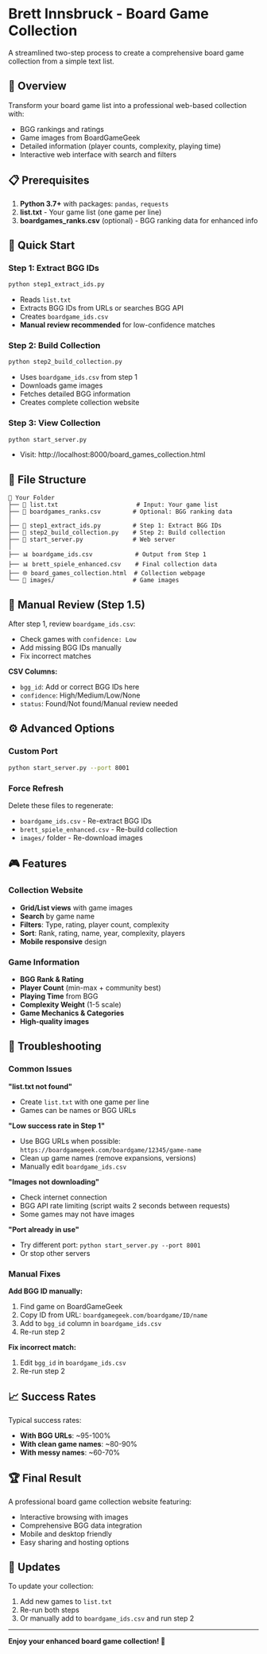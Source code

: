 # Brett Innsbruck - Board Game Collection

A streamlined two-step process to create a comprehensive board game collection from a simple text list.

## 🎯 Overview

Transform your board game list into a professional web-based collection with:
- BGG rankings and ratings
- Game images from BoardGameGeek
- Detailed information (player counts, complexity, playing time)
- Interactive web interface with search and filters

## 📋 Prerequisites

1. **Python 3.7+** with packages: `pandas`, `requests`
2. **list.txt** - Your game list (one game per line)
3. **boardgames_ranks.csv** (optional) - BGG ranking data for enhanced info

## 🚀 Quick Start

### Step 1: Extract BGG IDs
```bash
python step1_extract_ids.py
```
- Reads `list.txt`
- Extracts BGG IDs from URLs or searches BGG API
- Creates `boardgame_ids.csv`
- **Manual review recommended** for low-confidence matches

### Step 2: Build Collection
```bash
python step2_build_collection.py
```
- Uses `boardgame_ids.csv` from step 1
- Downloads game images
- Fetches detailed BGG information
- Creates complete collection website

### Step 3: View Collection
```bash
python start_server.py
```
- Visit: http://localhost:8000/board_games_collection.html

## 📁 File Structure

```
📂 Your Folder
├── 📄 list.txt                      # Input: Your game list
├── 📄 boardgames_ranks.csv         # Optional: BGG ranking data
│
├── 🔧 step1_extract_ids.py         # Step 1: Extract BGG IDs
├── 🔧 step2_build_collection.py    # Step 2: Build collection
├── 🔧 start_server.py              # Web server
│
├── 📊 boardgame_ids.csv            # Output from Step 1
├── 📊 brett_spiele_enhanced.csv    # Final collection data
├── 🌐 board_games_collection.html  # Collection webpage
└── 📁 images/                      # Game images
```

## 🔧 Manual Review (Step 1.5)

After step 1, review `boardgame_ids.csv`:
- Check games with `confidence: Low`
- Add missing BGG IDs manually
- Fix incorrect matches

**CSV Columns:**
- `bgg_id`: Add or correct BGG IDs here
- `confidence`: High/Medium/Low/None
- `status`: Found/Not found/Manual review needed

## ⚙️ Advanced Options

### Custom Port
```bash
python start_server.py --port 8001
```

### Force Refresh
Delete these files to regenerate:
- `boardgame_ids.csv` - Re-extract BGG IDs
- `brett_spiele_enhanced.csv` - Re-build collection
- `images/` folder - Re-download images

## 🎮 Features

### Collection Website
- **Grid/List views** with game images
- **Search** by game name
- **Filters**: Type, rating, player count, complexity
- **Sort**: Rank, rating, name, year, complexity, players
- **Mobile responsive** design

### Game Information
- **BGG Rank & Rating**
- **Player Count** (min-max + community best)
- **Playing Time** from BGG
- **Complexity Weight** (1-5 scale)
- **Game Mechanics & Categories**
- **High-quality images**

## 🔧 Troubleshooting

### Common Issues

**"list.txt not found"**
- Create `list.txt` with one game per line
- Games can be names or BGG URLs

**"Low success rate in Step 1"**
- Use BGG URLs when possible: `https://boardgamegeek.com/boardgame/12345/game-name`
- Clean up game names (remove expansions, versions)
- Manually edit `boardgame_ids.csv`

**"Images not downloading"**
- Check internet connection
- BGG API rate limiting (script waits 2 seconds between requests)
- Some games may not have images

**"Port already in use"**
- Try different port: `python start_server.py --port 8001`
- Or stop other servers

### Manual Fixes

**Add BGG ID manually:**
1. Find game on BoardGameGeek
2. Copy ID from URL: `boardgamegeek.com/boardgame/ID/name`
3. Add to `bgg_id` column in `boardgame_ids.csv`
4. Re-run step 2

**Fix incorrect match:**
1. Edit `bgg_id` in `boardgame_ids.csv`
2. Re-run step 2

## 📈 Success Rates

Typical success rates:
- **With BGG URLs**: ~95-100%
- **With clean game names**: ~80-90%
- **With messy names**: ~60-70%

## 🏆 Final Result

A professional board game collection website featuring:
- Interactive browsing with images
- Comprehensive BGG data integration
- Mobile and desktop friendly
- Easy sharing and hosting options

## 🔄 Updates

To update your collection:
1. Add new games to `list.txt`
2. Re-run both steps
3. Or manually add to `boardgame_ids.csv` and run step 2

---

**Enjoy your enhanced board game collection! 🎲**
